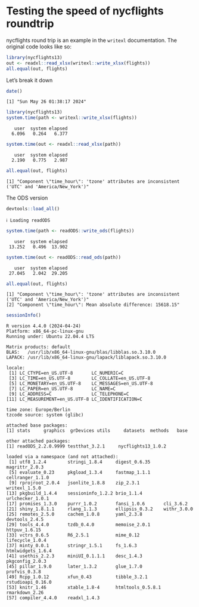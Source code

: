# Testing the speed of nycflights roundtrip


nycflights round trip is an example in the `writexl` documentation. The
original code looks like so:

``` r
library(nycflights13)
out <- readxl::read_xlsx(writexl::write_xlsx(flights))
all.equal(out, flights)
```

Let’s break it down

``` r
date()
```

    [1] "Sun May 26 01:38:17 2024"

``` r
library(nycflights13)
system.time(path <- writexl::write_xlsx(flights))
```

       user  system elapsed 
      6.096   0.264   6.377 

``` r
system.time(out <- readxl::read_xlsx(path))
```

       user  system elapsed 
      2.190   0.775   2.987 

``` r
all.equal(out, flights)
```

    [1] "Component \"time_hour\": 'tzone' attributes are inconsistent ('UTC' and 'America/New_York')"

The ODS version

``` r
devtools::load_all()
```

    ℹ Loading readODS

``` r
system.time(path <- readODS::write_ods(flights))
```

       user  system elapsed 
     13.252   0.496  13.902 

``` r
system.time(out <- readODS::read_ods(path))
```

       user  system elapsed 
     27.045   2.042  29.205 

``` r
all.equal(out, flights)
```

    [1] "Component \"time_hour\": 'tzone' attributes are inconsistent ('UTC' and 'America/New_York')"
    [2] "Component \"time_hour\": Mean absolute difference: 15618.15"                                

``` r
sessionInfo()
```

    R version 4.4.0 (2024-04-24)
    Platform: x86_64-pc-linux-gnu
    Running under: Ubuntu 22.04.4 LTS

    Matrix products: default
    BLAS:   /usr/lib/x86_64-linux-gnu/blas/libblas.so.3.10.0 
    LAPACK: /usr/lib/x86_64-linux-gnu/lapack/liblapack.so.3.10.0

    locale:
     [1] LC_CTYPE=en_US.UTF-8       LC_NUMERIC=C              
     [3] LC_TIME=en_US.UTF-8        LC_COLLATE=en_US.UTF-8    
     [5] LC_MONETARY=en_US.UTF-8    LC_MESSAGES=en_US.UTF-8   
     [7] LC_PAPER=en_US.UTF-8       LC_NAME=C                 
     [9] LC_ADDRESS=C               LC_TELEPHONE=C            
    [11] LC_MEASUREMENT=en_US.UTF-8 LC_IDENTIFICATION=C       

    time zone: Europe/Berlin
    tzcode source: system (glibc)

    attached base packages:
    [1] stats     graphics  grDevices utils     datasets  methods   base     

    other attached packages:
    [1] readODS_2.2.0.9999 testthat_3.2.1     nycflights13_1.0.2

    loaded via a namespace (and not attached):
     [1] utf8_1.2.4        stringi_1.8.4     digest_0.6.35     magrittr_2.0.3   
     [5] evaluate_0.23     pkgload_1.3.4     fastmap_1.1.1     cellranger_1.1.0 
     [9] rprojroot_2.0.4   jsonlite_1.8.8    zip_2.3.1         writexl_1.5.0    
    [13] pkgbuild_1.4.4    sessioninfo_1.2.2 brio_1.1.4        urlchecker_1.0.1 
    [17] promises_1.3.0    purrr_1.0.2       fansi_1.0.6       cli_3.6.2        
    [21] shiny_1.8.1.1     rlang_1.1.3       ellipsis_0.3.2    withr_3.0.0      
    [25] remotes_2.5.0     cachem_1.0.8      yaml_2.3.8        devtools_2.4.5   
    [29] tools_4.4.0       tzdb_0.4.0        memoise_2.0.1     httpuv_1.6.15    
    [33] vctrs_0.6.5       R6_2.5.1          mime_0.12         lifecycle_1.0.4  
    [37] minty_0.0.1       stringr_1.5.1     fs_1.6.3          htmlwidgets_1.6.4
    [41] usethis_2.2.3     miniUI_0.1.1.1    desc_1.4.3        pkgconfig_2.0.3  
    [45] pillar_1.9.0      later_1.3.2       glue_1.7.0        profvis_0.3.8    
    [49] Rcpp_1.0.12       xfun_0.43         tibble_3.2.1      rstudioapi_0.16.0
    [53] knitr_1.46        xtable_1.8-4      htmltools_0.5.8.1 rmarkdown_2.26   
    [57] compiler_4.4.0    readxl_1.4.3     
